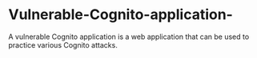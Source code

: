 # Vulnerable-Cognito-application-
A vulnerable Cognito application is a web application that can be used to practice various Cognito attacks.
